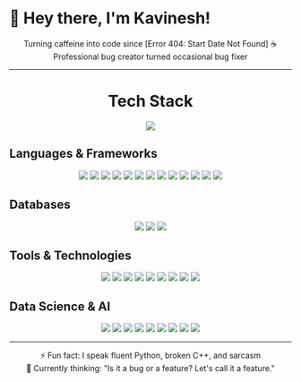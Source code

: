 # 👋 Hey there, I'm Kavinesh!

<div align="center">
  
Turning caffeine into code since [Error 404: Start Date Not Found] ☕  
Professional bug creator turned occasional bug fixer  

</div>  

---

<h1 align="center">Tech Stack</h1>

<div align="center">
  <img src="https://img.icons8.com/fluency/48/000000/laptop.png"/>
</div>

## Languages & Frameworks  
<p align="center">
  <img src="https://img.shields.io/badge/python-%233776AB.svg?style=for-the-badge&logo=python&logoColor=white"/>
  <img src="https://img.shields.io/badge/C%2B%2B-%2300599C.svg?style=for-the-badge&logo=c%2B%2B&logoColor=white"/>
  <img src="https://img.shields.io/badge/C-%2300599C.svg?style=for-the-badge&logo=c&logoColor=white"/>
  <img src="https://img.shields.io/badge/Java-%23ED8B00.svg?style=for-the-badge&logo=java&logoColor=white"/>
  <img src="https://img.shields.io/badge/JavaScript-%23F7DF1E.svg?style=for-the-badge&logo=javascript&logoColor=black"/>
  <img src="https://img.shields.io/badge/react.js-%2361DAFB.svg?style=for-the-badge&logo=react&logoColor=black"/>
  <img src="https://img.shields.io/badge/node.js-%2343853D.svg?style=for-the-badge&logo=node.js&logoColor=white"/>
  <img src="https://img.shields.io/badge/flask-%23000000.svg?style=for-the-badge&logo=flask&logoColor=white"/>
  <img src="https://img.shields.io/badge/FastAPI-%23009688.svg?style=for-the-badge&logo=fastapi&logoColor=white"/>
  <img src="https://img.shields.io/badge/tailwindcss-%2306B6D4.svg?style=for-the-badge&logo=tailwindcss&logoColor=white"/>
  <img src="https://img.shields.io/badge/next.js-%23000000.svg?style=for-the-badge&logo=next.js&logoColor=white"/>
  <img src="https://img.shields.io/badge/django-%23092E20.svg?style=for-the-badge&logo=django&logoColor=white"/>
  <img src="https://img.shields.io/badge/bootstrap-%237952B3.svg?style=for-the-badge&logo=bootstrap&logoColor=white"/>
</p>

## Databases  
<p align="center">
  <img src="https://img.shields.io/badge/mysql-%2300f.svg?style=for-the-badge&logo=mysql&logoColor=white"/>
  <img src="https://img.shields.io/badge/postgresql-%23316192.svg?style=for-the-badge&logo=postgresql&logoColor=white"/>
  <img src="https://img.shields.io/badge/mongodb-%2347A248.svg?style=for-the-badge&logo=mongodb&logoColor=white"/>
</p>

## Tools & Technologies  
<p align="center">
  <img src="https://img.shields.io/badge/git-%23F05033.svg?style=for-the-badge&logo=git&logoColor=white"/>
  <img src="https://img.shields.io/badge/linux-%23FCC624.svg?style=for-the-badge&logo=linux&logoColor=black"/>
  <img src="https://img.shields.io/badge/firebase-%23FFCA28.svg?style=for-the-badge&logo=firebase&logoColor=black"/>
  <img src="https://img.shields.io/badge/docker-%232496ED.svg?style=for-the-badge&logo=docker&logoColor=white"/>
  <img src="https://img.shields.io/badge/kubernetes-%23326CE5.svg?style=for-the-badge&logo=kubernetes&logoColor=white"/>
  <img src="https://img.shields.io/badge/AWS%20EKS-%23FF9900.svg?style=for-the-badge&logo=amazon-aws&logoColor=white"/>
  <img src="https://img.shields.io/badge/AWS%20EC2-%23FF9900.svg?style=for-the-badge&logo=amazon-ec2&logoColor=white"/>
  <img src="https://img.shields.io/badge/AWS%20S3-%23232F3E.svg?style=for-the-badge&logo=amazon-s3&logoColor=white"/>
  <img src="https://img.shields.io/badge/netlify-%23000000.svg?style=for-the-badge&logo=netlify&logoColor=white"/>
</p>

## Data Science & AI  
<p align="center">
  <img src="https://img.shields.io/badge/TensorFlow-%23FF6F00.svg?style=for-the-badge&logo=tensorflow&logoColor=white"/>
  <img src="https://img.shields.io/badge/PyTorch-%23EE4C2C.svg?style=for-the-badge&logo=pytorch&logoColor=white"/>
  <img src="https://img.shields.io/badge/numpy-%23013243.svg?style=for-the-badge&logo=numpy&logoColor=white"/>
  <img src="https://img.shields.io/badge/Keras-%23D00000.svg?style=for-the-badge&logo=keras&logoColor=white"/>
  <img src="https://img.shields.io/badge/matplotlib-%2300599C.svg?style=for-the-badge&logo=matplotlib&logoColor=white"/>
  <img src="https://img.shields.io/badge/pandas-%23150458.svg?style=for-the-badge&logo=pandas&logoColor=white"/>
  <img src="https://img.shields.io/badge/Plotly-%233F4F75.svg?style=for-the-badge&logo=plotly&logoColor=white"/>
  <img src="https://img.shields.io/badge/Notion-%23000000.svg?style=for-the-badge&logo=notion&logoColor=white"/>
  <img src="https://img.shields.io/badge/Arduino-%2300979D.svg?style=for-the-badge&logo=arduino&logoColor=white"/>
</p>

---

<div align="center">
  
⚡ Fun fact: I speak fluent Python, broken C++, and sarcasm  
💭 Currently thinking: "Is it a bug or a feature? Let's call it a feature."  
  
</div>
